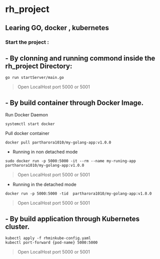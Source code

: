 # rh_project
## Learing GO, docker , kubernetes

### Start the project :
## - By clonning and running commond inside the rh_project Directory: 

 ```console 
 go run startServer/main.go
 ```

> Open LocalHost port 5000 or 5001

## - By build container through Docker Image.

Run Docker Daemon  
```console 
systemctl start docker 
```
Pull  docker container
```console 
docker pull partharora1010/my-golang-app:v1.0.0
```
 
- Running in non detached mode
```console 
sudo docker run -p 5000:5000 -it --rm --name my-runing-app partharora1010/my-golang-app:v1.0.0
```

>Open LocalHost port 5000 or 5001

- Running in the detached mode

```console 
docker run -p 5000:5000 -tid  partharora1010/my-golang-app:v1.0.0 
```
>Open LocalHost port 5000 or 5001

## - By build application through Kubernetes cluster.
  
```console
kubectl apply -f rhminkube-config.yaml 
kubectl port-forward {pod-name} 5000:5000
```  
>Open LocalHost port 5000 or 5001
